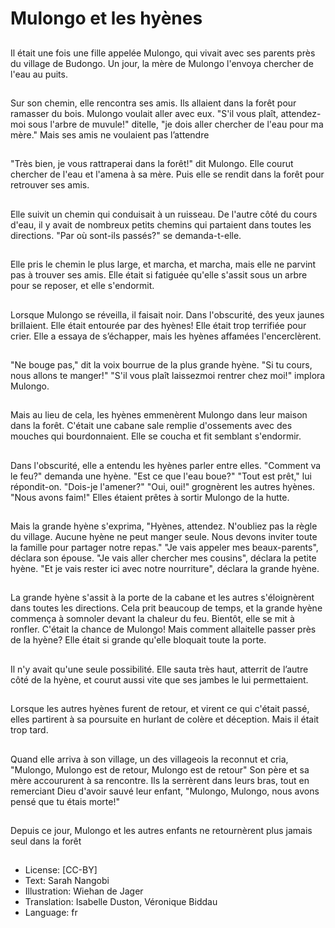 # Mulongo et les hyènes

##
Il était une fois une fille appelée
Mulongo, qui vivait avec ses
parents près du village de
Budongo.
Un jour, la mère de Mulongo
l'envoya chercher de l'eau au
puits.

##
Sur son chemin, elle rencontra
ses amis. Ils allaient dans la
forêt pour ramasser du bois.
Mulongo voulait aller avec eux.
"S'il vous plaît, attendez-moi
sous l'arbre de muvule!" ditelle, "je dois aller chercher de
l'eau pour ma mère."
Mais ses amis ne voulaient pas
l’attendre

##
"Très bien, je vous rattraperai
dans la forêt!" dit Mulongo. Elle
courut chercher de l'eau et
l'amena à sa mère.
Puis elle se rendit dans la forêt
pour retrouver ses amis.

##
Elle suivit un chemin qui
conduisait à un ruisseau.
De l'autre côté du cours d'eau,
il y avait de nombreux petits
chemins qui partaient dans
toutes les directions.
"Par où sont-ils passés?" se
demanda-t-elle.

##
Elle pris le chemin le plus large,
et marcha, et marcha, mais elle
ne parvint pas à trouver ses
amis.
Elle était si fatiguée qu'elle
s'assit sous un arbre pour se
reposer, et elle s'endormit.

##
Lorsque Mulongo se réveilla, il
faisait noir. Dans l'obscurité,
des yeux jaunes brillaient. Elle
était entourée par des hyènes!
Elle était trop terrifiée pour
crier.
Elle a essaya de s’échapper,
mais les hyènes affamées
l'encerclèrent.

##
"Ne bouge pas," dit la voix
bourrue de la plus grande
hyène.
"Si tu cours, nous allons te
manger!" "S'il vous plaît laissezmoi rentrer chez moi!" implora
Mulongo.

##
Mais au lieu de cela, les hyènes
emmenèrent Mulongo dans leur
maison dans la forêt.
C'était une cabane sale remplie
d'ossements avec des mouches
qui bourdonnaient. Elle se
coucha et fit semblant
s'endormir.

##
Dans l'obscurité, elle a entendu
les hyènes parler entre elles.
"Comment va le feu?" demanda
une hyène. "Est ce que l'eau
boue?"
"Tout est prêt," lui répondit-on.
"Dois-je l'amener?" "Oui, oui!"
grognèrent les autres hyènes.
"Nous avons faim!"
Elles étaient prêtes à sortir
Mulongo de la hutte.

##
Mais la grande hyène
s'exprima, "Hyènes, attendez.
N'oubliez pas la règle du village.
Aucune hyène ne peut manger
seule. Nous devons inviter toute
la famille pour partager notre
repas." "Je vais appeler mes
beaux-parents", déclara son
épouse.
"Je vais aller chercher mes
cousins", déclara la petite
hyène. "Et je vais rester ici avec
notre nourriture", déclara la
grande hyène.

##
La grande hyène s'assit à la
porte de la cabane et les autres
s'éloignèrent dans toutes les
directions.
Cela prit beaucoup de temps, et
la grande hyène commença à
somnoler devant la chaleur du
feu. Bientôt, elle se mit à
ronfler. C'était la chance de
Mulongo! Mais comment allaitelle passer près de la hyène?
Elle était si grande qu'elle
bloquait toute la porte.

##
Il n'y avait qu'une seule
possibilité. Elle sauta très haut,
atterrit de l’autre côté de la
hyène, et courut aussi vite que
ses jambes le lui permettaient.

##
Lorsque les autres hyènes
furent de retour, et virent ce qui
c'était passé, elles partirent à
sa poursuite en hurlant de
colère et déception. Mais il était
trop tard.

##
Quand elle arriva à son village,
un des villageois la reconnut et
cria, "Mulongo, Mulongo est de
retour, Mulongo est de retour"
Son père et sa mère
accoururent à sa rencontre. Ils
la serrèrent dans leurs bras,
tout en remerciant Dieu d'avoir
sauvé leur enfant, "Mulongo,
Mulongo, nous avons pensé que
tu étais morte!"

##
Depuis ce jour, Mulongo et les
autres enfants ne retournèrent
plus jamais seul dans la forêt

##
* License: [CC-BY]
* Text: Sarah Nangobi
* Illustration: Wiehan de Jager
* Translation: Isabelle Duston, Véronique Biddau
* Language: fr
